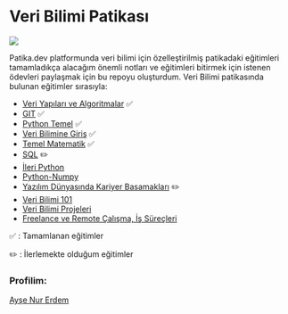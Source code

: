 # Veri Bilimi Patikası

![](https://www.hizliresim.com/h0gxmn4)

Patika.dev platformunda veri bilimi için özelleştirilmiş patikadaki eğitimleri tamamladıkça alacağım önemli notları ve eğitimleri bitirmek için istenen ödevleri paylaşmak için bu repoyu oluşturdum. Veri Bilimi patikasında bulunan eğitimler sırasıyla:

- [Veri Yapıları ve Algoritmalar](https://app.patika.dev/moduller/veri-yapilari-ve-algoritmalar) ✅
- [GIT](https://app.patika.dev/moduller/git) ✅
- [Python Temel](https://app.patika.dev/moduller/python-temel) ✅
- [Veri Bilimine Giriş](https://app.patika.dev/moduller/veri-bilimine-giris) ✅
- [Temel Matematik](https://app.patika.dev/moduller/temel-matematik) ✅
- [SQL](https://app.patika.dev/moduller/sql) ✏️
- [İleri Python](https://app.patika.dev/moduller/ileri-python)
- [Python-Numpy](https://app.patika.dev/moduller/python-numpy)
- [Yazılım Dünyasında Kariyer Basamakları](https://app.patika.dev/moduller/yazilim-dunyasinda-kariyer-basamaklari) ✏️
- [Veri Bilimi 101](https://app.patika.dev/moduller/veri-bilimi-101)
- [Veri Bilimi Projeleri](https://app.patika.dev/moduller/veri-bilimi-projeleri)
- [Freelance ve Remote Çalışma, İş Süreçleri](https://app.patika.dev/moduller/freelance-ve-remote-calisma-is-surecleri)



✅ : Tamamlanan eğitimler

✏️ : İlerlemekte olduğum eğitimler


### Profilim:

[Ayşe Nur Erdem](https://app.patika.dev/er-ay)
